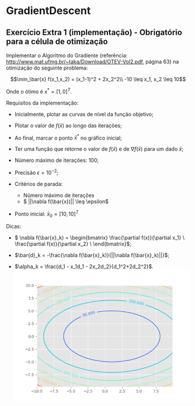 # GradientDescent

## Exercício Extra 1 (implementação) - Obrigatório para a célula de otimização

Implementar o Algoritmo do Gradiente (referência: http://www.mat.ufmg.br/~taka/Download/OTEV-Vol2.pdf, página 63) na otimização do seguinte problema:

$$\min_\bar{x} f(x_1,x_2) = (x_1-1)^2 + 2x_2^2\\
-10 \leq x_1, x_2 \leq 10$$

Onde o ótimo é $x^* = [1, 0]^T$.

Requisitos da implementação:

- Inicialmente, plotar as curvas de nível da função objetivo;

- Plotar o valor de $f(\bar{x})$ ao longo das iterações;

- Ao final, marcar o ponto $\bar{x}^*$ no gráfico inicial;

- Ter uma função que retorne o valor de $f(\bar{x})$ e de $\nabla f(\bar{x})$ para um dado $\bar{x}$;

- Número máximo de iterações: 100;

- Precisão $\epsilon = 10^{-2}$;

- Critérios de parada:
  - Número máximo de iterações
  - $ ||\nabla f(\bar{x})|| \leq \epsilon$
  
- Ponto inicial: $\bar{x}_0 = [10, 10]^T$

Dicas:

- $ \nabla f(\bar{x}_k) = \begin{bmatrix} 
\frac{\partial f(x)}{\partial x_1} \\
\frac{\partial f(x)}{\partial x_2} \\
\end{bmatrix}$;

- $\bar{d}_k = -\frac{\nabla f(\bar{x}_k)}{||\nabla f(\bar{x}_k)||}$;

- $\alpha_k = \frac{d_1 - x_1d_1 - 2x_2d_2}{d_1^2+2d_2^2}$.
![alt text](https://github.com/thaleshsp2/GradientDescent/blob/master/fob.png?raw=true)



